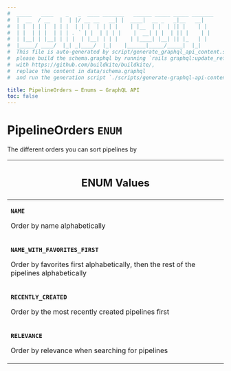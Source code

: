 ```yaml
---
#  _____   ____    _   _  ____ _______   ______ _____ _____ _______
#  |  __  / __   |  | |/ __ __   __| |  ____|  __ _   _|__   __|
#  | |  | | |  | | |  | | |  | | | |    | |__  | |  | || |    | |
#  | |  | | |  | | | . ` | |  | | | |    |  __| | |  | || |    | |
#  | |__| | |__| | | |  | |__| | | |    | |____| |__| || |_   | |
#  |_____/ ____/  |_| _|____/  |_|    |______|_____/_____|  |_|
#  This file is auto-generated by script/generate_graphql_api_content.sh,
#  please build the schema.graphql by running `rails graphql:update_reference_schema`
#  with https://github.com/buildkite/buildkite/,
#  replace the content in data/schema.graphql
#  and run the generation script `./scripts/generate-graphql-api-content.sh`.

title: PipelineOrders – Enums – GraphQL API
toc: false
---
```


<!-- vale off -->
<h1 class="has-pills" data-algolia-exclude>
  PipelineOrders
  <span class="pill pill--enum pill--normal-case pill--large"><code>ENUM</code></span>
</h1>
<!-- vale on -->

The different orders you can sort pipelines by

<table class="responsive-table responsive-table--single-column-rows">
  <thead>
    <th>
      <h2 data-algolia-exclude>ENUM Values</h2>
    </th>
  </thead>
  <tbody>
    <tr><td><p><strong><code>NAME</code></strong></p><p>Order by name alphabetically</p></td></tr><tr><td><p><strong><code>NAME_WITH_FAVORITES_FIRST</code></strong></p><p>Order by favorites first alphabetically, then the rest of the pipelines alphabetically</p></td></tr><tr><td><p><strong><code>RECENTLY_CREATED</code></strong></p><p>Order by the most recently created pipelines first</p></td></tr><tr><td><p><strong><code>RELEVANCE</code></strong></p><p>Order by relevance when searching for pipelines</p></td></tr>
  </tbody>
</table>
